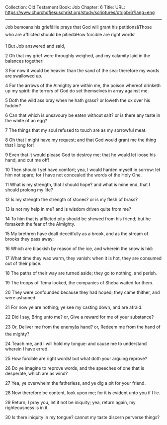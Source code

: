 Collection: Old Testament
Book: Job
Chapter: 6
Title: 
URL: https://www.churchofjesuschrist.org/study/scriptures/ot/job/6?lang=eng

---

Job bemoans his griefâHe prays that God will grant his petitionsâThose who are afflicted should be pitiedâHow forcible are right words!

1 But Job answered and said,

2 Oh that my grief were throughly weighed, and my calamity laid in the balances together!

3 For now it would be heavier than the sand of the sea: therefore my words are swallowed up.

4 For the arrows of the Almighty are within me, the poison whereof drinketh up my spirit: the terrors of God do set themselves in array against me.

5 Doth the wild ass bray when he hath grass? or loweth the ox over his fodder?

6 Can that which is unsavoury be eaten without salt? or is there any taste in the white of an egg?

7 The things that my soul refused to touch are as my sorrowful meat.

8 Oh that I might have my request; and that God would grant me the thing that I long for!

9 Even that it would please God to destroy me; that he would let loose his hand, and cut me off!

10 Then should I yet have comfort; yea, I would harden myself in sorrow: let him not spare; for I have not concealed the words of the Holy One.

11 What is my strength, that I should hope? and what is mine end, that I should prolong my life?

12 Is my strength the strength of stones? or is my flesh of brass?

13 Is not my help in me? and is wisdom driven quite from me?

14 To him that is afflicted pity should be shewed from his friend; but he forsaketh the fear of the Almighty.

15 My brethren have dealt deceitfully as a brook, and as the stream of brooks they pass away;

16 Which are blackish by reason of the ice, and wherein the snow is hid:

17 What time they wax warm, they vanish: when it is hot, they are consumed out of their place.

18 The paths of their way are turned aside; they go to nothing, and perish.

19 The troops of Tema looked, the companies of Sheba waited for them.

20 They were confounded because they had hoped; they came thither, and were ashamed.

21 For now ye are nothing; ye see my casting down, and are afraid.

22 Did I say, Bring unto me? or, Give a reward for me of your substance?

23 Or, Deliver me from the enemyâs hand? or, Redeem me from the hand of the mighty?

24 Teach me, and I will hold my tongue: and cause me to understand wherein I have erred.

25 How forcible are right words! but what doth your arguing reprove?

26 Do ye imagine to reprove words, and the speeches of one that is desperate, which are as wind?

27 Yea, ye overwhelm the fatherless, and ye dig a pit for your friend.

28 Now therefore be content, look upon me; for it is evident unto you if I lie.

29 Return, I pray you, let it not be iniquity; yea, return again, my righteousness is in it.

30 Is there iniquity in my tongue? cannot my taste discern perverse things?
